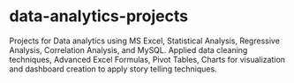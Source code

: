 # data-analytics-projects
Projects for Data analytics using MS Excel, Statistical Analysis, Regressive Analysis, Correlation Analysis, and MySQL. Applied data cleaning techniques, Advanced Excel Formulas, Pivot Tables, Charts for visualization and dashboard creation to apply story telling techniques.
